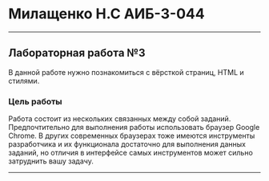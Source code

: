 # Милащенко Н.С АИБ-3-044
___________________________________________________
## Лабораторная работа №3
В данной работе нужно познакомиться с вёрсткой страниц, HTML и стилями.
### Цель работы
Работа состоит из нескольких связанных между собой заданий. Предпочтительно для выполнения работы использовать браузер Google Chrome. В других современных браузерах тоже имеются инструменты разработчика и их функционала достаточно для выполнения данных заданий, но отличия в интерфейсе самых инструментов может сильно затруднить вашу задачу.
___________________________________________________